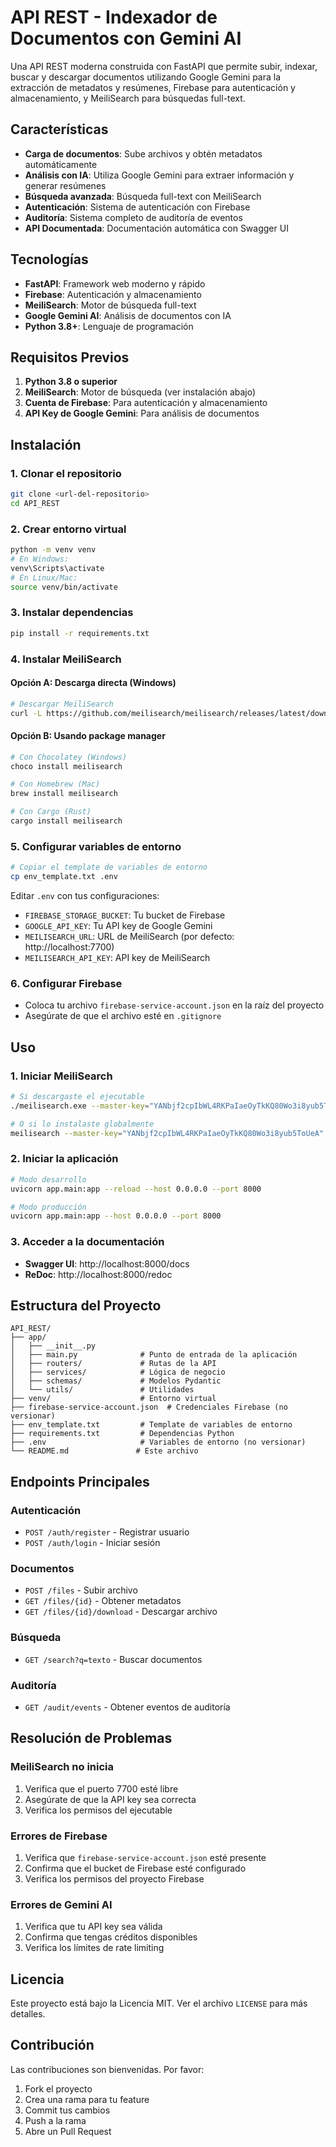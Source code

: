 # API REST - Indexador de Documentos con Gemini AI

Una API REST moderna construida con FastAPI que permite subir, indexar, buscar y descargar documentos utilizando Google Gemini para la extracción de metadatos y resúmenes, Firebase para autenticación y almacenamiento, y MeiliSearch para búsquedas full-text.

## Características

- **Carga de documentos**: Sube archivos y obtén metadatos automáticamente
- **Análisis con IA**: Utiliza Google Gemini para extraer información y generar resúmenes
- **Búsqueda avanzada**: Búsqueda full-text con MeiliSearch
- **Autenticación**: Sistema de autenticación con Firebase
- **Auditoría**: Sistema completo de auditoría de eventos
- **API Documentada**: Documentación automática con Swagger UI

## Tecnologías

- **FastAPI**: Framework web moderno y rápido
- **Firebase**: Autenticación y almacenamiento
- **MeiliSearch**: Motor de búsqueda full-text
- **Google Gemini AI**: Análisis de documentos con IA
- **Python 3.8+**: Lenguaje de programación

## Requisitos Previos

1. **Python 3.8 o superior**
2. **MeiliSearch**: Motor de búsqueda (ver instalación abajo)
3. **Cuenta de Firebase**: Para autenticación y almacenamiento
4. **API Key de Google Gemini**: Para análisis de documentos

## Instalación

### 1. Clonar el repositorio
```bash
git clone <url-del-repositorio>
cd API_REST
```

### 2. Crear entorno virtual
```bash
python -m venv venv
# En Windows:
venv\Scripts\activate
# En Linux/Mac:
source venv/bin/activate
```

### 3. Instalar dependencias
```bash
pip install -r requirements.txt
```

### 4. Instalar MeiliSearch

#### Opción A: Descarga directa (Windows)
```bash
# Descargar MeiliSearch
curl -L https://github.com/meilisearch/meilisearch/releases/latest/download/meilisearch-windows-amd64.exe -o meilisearch.exe
```

#### Opción B: Usando package manager
```bash
# Con Chocolatey (Windows)
choco install meilisearch

# Con Homebrew (Mac)
brew install meilisearch

# Con Cargo (Rust)
cargo install meilisearch
```

### 5. Configurar variables de entorno
```bash
# Copiar el template de variables de entorno
cp env_template.txt .env
```

Editar `.env` con tus configuraciones:
- `FIREBASE_STORAGE_BUCKET`: Tu bucket de Firebase
- `GOOGLE_API_KEY`: Tu API key de Google Gemini
- `MEILISEARCH_URL`: URL de MeiliSearch (por defecto: http://localhost:7700)
- `MEILISEARCH_API_KEY`: API key de MeiliSearch

### 6. Configurar Firebase
- Coloca tu archivo `firebase-service-account.json` en la raíz del proyecto
- Asegúrate de que el archivo esté en `.gitignore`

## Uso

### 1. Iniciar MeiliSearch
```bash
# Si descargaste el ejecutable
./meilisearch.exe --master-key="YANbjf2cpIbWL4RKPaIaeOyTkKQ80Wo3i8yub5ToUeA"

# O si lo instalaste globalmente
meilisearch --master-key="YANbjf2cpIbWL4RKPaIaeOyTkKQ80Wo3i8yub5ToUeA"
```

### 2. Iniciar la aplicación
```bash
# Modo desarrollo
uvicorn app.main:app --reload --host 0.0.0.0 --port 8000

# Modo producción
uvicorn app.main:app --host 0.0.0.0 --port 8000
```

### 3. Acceder a la documentación
- **Swagger UI**: http://localhost:8000/docs
- **ReDoc**: http://localhost:8000/redoc

## Estructura del Proyecto

```
API_REST/
├── app/
│   ├── __init__.py
│   ├── main.py              # Punto de entrada de la aplicación
│   ├── routers/             # Rutas de la API
│   ├── services/            # Lógica de negocio
│   ├── schemas/             # Modelos Pydantic
│   └── utils/               # Utilidades
├── venv/                    # Entorno virtual
├── firebase-service-account.json  # Credenciales Firebase (no versionar)
├── env_template.txt         # Template de variables de entorno
├── requirements.txt         # Dependencias Python
├── .env                     # Variables de entorno (no versionar)
└── README.md               # Este archivo
```

## Endpoints Principales

### Autenticación
- `POST /auth/register` - Registrar usuario
- `POST /auth/login` - Iniciar sesión

### Documentos
- `POST /files` - Subir archivo
- `GET /files/{id}` - Obtener metadatos
- `GET /files/{id}/download` - Descargar archivo

### Búsqueda
- `GET /search?q=texto` - Buscar documentos

### Auditoría
- `GET /audit/events` - Obtener eventos de auditoría

## Resolución de Problemas

### MeiliSearch no inicia
1. Verifica que el puerto 7700 esté libre
2. Asegúrate de que la API key sea correcta
3. Verifica los permisos del ejecutable

### Errores de Firebase
1. Verifica que `firebase-service-account.json` esté presente
2. Confirma que el bucket de Firebase esté configurado
3. Verifica los permisos del proyecto Firebase

### Errores de Gemini AI
1. Verifica que tu API key sea válida
2. Confirma que tengas créditos disponibles
3. Verifica los límites de rate limiting

## Licencia

Este proyecto está bajo la Licencia MIT. Ver el archivo `LICENSE` para más detalles.

## Contribución

Las contribuciones son bienvenidas. Por favor:
1. Fork el proyecto
2. Crea una rama para tu feature
3. Commit tus cambios
4. Push a la rama
5. Abre un Pull Request 